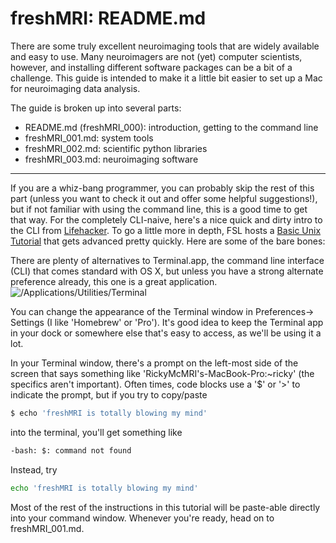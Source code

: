 freshMRI: README.md
==========

There are some truly excellent neuroimaging tools that are widely available and easy to use. Many neuroimagers are not (yet) computer scientists, however, and installing different software packages can be a bit of a challenge. This guide is intended to make it a little bit easier to set up a Mac for neuroimaging data analysis.

The guide is broken up into several parts:
+ README.md (freshMRI_000): introduction, getting to the command line
+ freshMRI_001.md: system tools
+ freshMRI_002.md: scientific python libraries
+ freshMRI_003.md: neuroimaging software

----------
  If you are a whiz-bang programmer, you can probably skip the rest of this part (unless you want to check it out and offer some helpful suggestions!), but if not familiar with using the command line, this is a good time to get that way. For the completely CLI-naive, here's a nice quick and dirty intro to the CLI from [Lifehacker](http://lifehacker.com/5633909/who-needs-a-mouse-learn-to-use-the-command-line-for-almost-anything). To go a little more in depth, FSL hosts a [Basic Unix Tutorial](http://fsl.fmrib.ox.ac.uk/fslcourse/unix_intro/) that gets advanced pretty quickly. Here are some of the bare bones:

There are plenty of alternatives to Terminal.app, the command line interface (CLI) that comes standard with OS X, but unless you have a strong alternate preference already, this one is a great application.
![/Applications/Utilities/Terminal](https://github.com/wem3/freshMRI/raw/master/images/Terminal_Finder.png "Navigate to /Applications/Utilities/Terminal in Finder")

You can change the appearance of the Terminal window in Preferences-> Settings (I like 'Homebrew' or 'Pro'). It's good idea to keep the Terminal app in your dock or somewhere else that's easy to access, as we'll be using it a lot.

In your Terminal window, there's a prompt on the left-most side of the screen that says something like 'RickyMcMRI's-MacBook-Pro:~ricky' (the specifics aren't important). Often times, code blocks use a '$' or '>' to indicate the prompt, but if you try to copy/paste
```bash
$ echo 'freshMRI is totally blowing my mind'
```
into the terminal, you'll get something like
```bash
-bash: $: command not found
```
Instead, try
```bash
echo 'freshMRI is totally blowing my mind'
```
Most of the rest of the instructions in this tutorial will be paste-able directly into your command window. Whenever you're ready, head on to freshMRI_001.md.
